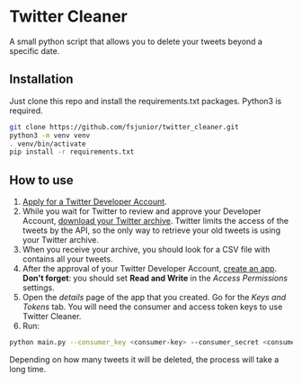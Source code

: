 # Twitter Cleaner

A small python script that allows you to delete your tweets beyond a specific date. 

## Installation

Just clone this repo and install the requirements.txt packages. Python3 is required.

```bash
git clone https://github.com/fsjunior/twitter_cleaner.git
python3 -m venv venv
. venv/bin/activate
pip install -r requirements.txt
```

## How to use

1. [Apply for a Twitter Developer Account](https://developer.twitter.com/en/apply).
2. While you wait for Twitter to review and approve your Developer Account, [download your Twitter archive](https://help.twitter.com/en/managing-your-account/how-to-download-your-twitter-archive). Twitter limits the access of the tweets by the API, so the only way to retrieve your old tweets is using your Twitter archive. 
3. When you receive your archive, you should look for a CSV file with contains all your tweets.
4. After the approval of your Twitter Developer Account, [create an app](https://developer.twitter.com/en/apps). 
**Don't forget**: you should set **Read and Write** in the *Access Permissions* settings.
5. Open the *details* page of the app that you created. Go for the *Keys and Tokens* tab. You will need the consumer and access token keys to use Twitter Cleaner.
6. Run: 

``` bash
python main.py --consumer_key <consumer-key> --consumer_secret <consumer-secret> --access_token_key <access-token-key> --access_token_secret <access-token-secret> --older_than <date in YYYY-MM-DD format> --file <csv-file with your tweets downloaded>
```

Depending on how many tweets it will be deleted, the process will take a long time. 
